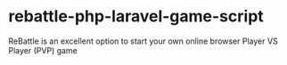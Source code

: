 # rebattle-php-laravel-game-script
ReBattle is an excellent option to start your own online browser Player VS Player (PVP) game
